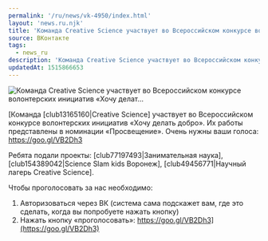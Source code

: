 ```yaml
---
permalink: '/ru/news/vk-4950/index.html'
layout: 'news.ru.njk'
title: 'Команда Creative Science участвует во Всероссийском конкурсе волонтерских инициатив «Хочу делат…'
source: ВКонтакте
tags:
  - news_ru
description: 'Команда Creative Science участвует во Всероссийском конкурсе волонтерских инициатив «Хочу делат…'
updatedAt: 1515866653
---
```

![Команда Creative Science участвует во Всероссийском конкурсе волонтерских инициатив «Хочу делат…](https://sun9-5.userapi.com/c841023/v841023716/5b0c9/V1F5LOxH9SM.jpg)

[Команда [club13165160|Creative Science] участвует во Всероссийском конкурсе волонтерских инициатив «Хочу делать добро». Их работы представлены в номинации «Просвещение». Очень нужны ваши голоса: https://goo.gl/VB2Dh3 

Ребята подали проекты: [club77197493|Занимательная наука], [club154389042|Science Slam kids Воронеж], [club49456771|Научный лагерь Creative Science].

Чтобы проголосовать за нас необходимо: 
1. Авторизоваться через ВК (система сама подскажет вам, где это сделать, когда вы попробуете нажать кнопку) 
2. Нажать кнопку «проголосовать»: https://goo.gl/VB2Dh3](https://goo.gl/VB2Dh3)
